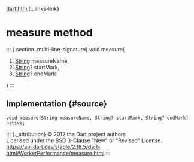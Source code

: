 [dart:html](../../dart-html/dart-html-library){._links-link}

measure method
==============

::: {.section .multi-line-signature}
void measure(

1.  [String](../../dart-core/string-class) measureName,
2.  [String](../../dart-core/string-class)? startMark,
3.  [String](../../dart-core/string-class)? endMark

)
:::

Implementation {#source}
--------------

``` {.language-dart data-language="dart"}
void measure(String measureName, String? startMark, String? endMark) native;
```

::: {._attribution}
© 2012 the Dart project authors\
Licensed under the BSD 3-Clause \"New\" or \"Revised\" License.\
<https://api.dart.dev/stable/2.18.5/dart-html/WorkerPerformance/measure.html>
:::
